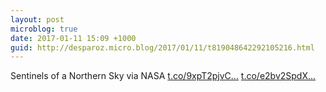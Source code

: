 ```yaml
---
layout: post
microblog: true
date: 2017-01-11 15:09 +1000
guid: http://desparoz.micro.blog/2017/01/11/t819048642292105216.html
---
```

Sentinels of a Northern Sky    via NASA [t.co/9xpT2pjvC...](https://t.co/9xpT2pjvC6) [t.co/e2bv2SpdX...](https://t.co/e2bv2SpdXr)

